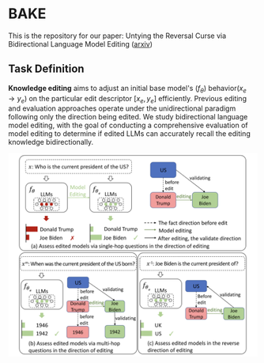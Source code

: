 # BAKE
This is the repository for our paper: Untying the Reversal Curse via Bidirectional Language Model Editing ([arxiv](https://arxiv.org/pdf/2310.10322.pdf))

## Task Definition
**Knowledge editing** aims to adjust an initial base model's $(f_\theta)$ behavior($x_e \rightarrow y_e$) on the particular edit descriptor $[x_e, y_e]$ efficiently.
Previous editing and evaluation approaches operate under the unidirectional paradigm following only the direction being edited.
We study bidirectional language model editing, with the goal of conducting a comprehensive evaluation of model editing to determine if edited LLMs can accurately recall the editing knowledge bidirectionally.


![Image text](https://github.com/mjy1111/BAKE/blob/main/definition.png)
